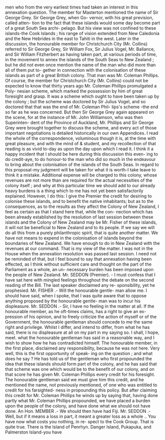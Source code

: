 men who from the very earliest times had taken an interest in this annexation question. The member for Masterton mentioned the name of Sir George Grey. Sir George Grey, when Go- vernor, with his great prevision, called atten- tion to the fact that these islands would some day become part of a great South Sea archi- pelago. But his view was not confined to these islands-the Cook Islands ; his range of vision extended from New Caledonia and the New Hebrides in the east to Tahiti in the west. Later in the discussion, the honourable member for Christchurch City (Mr. Collins) referred to Sir George Grey, Sir William Fox, Sir Julius Vogel, Mr. Ballance, and Sir William Fitzherbert as having taken part, at various periods of time, in the movement to annex the islands of the South Seas to New Zealand ; but he did not even once mention the name of the man who did more than all of them put to- gether in connection with the colonisation of these islands as part of a great British colony. That man was Mr. Coleman Phillips. Of course, the member for Christchurch City (Mr. Collins) could not be expected to know that thirty years ago Mr. Coleman Phillips promulgated a Poly- nesian scheme, which marked the possession by him of great foresight and grasp. It was a scheme which ought to have been taken up by the colony ; but the scheme was doctored by Sir Julius Vogel, and so doctored that that was the end of Mr. Coleman Phil- lips's scheme -the end so far as he was concerned. But then Sir George Grey again appeared on the scene, for at the instance of Mr. John Williamson, who was then Superinten- dent of the Province of Auckland, Mr. Phillips and Sir George Grey were brought together to discuss the scheme, and every act of those important negotiations is detailed historically in our own Appendices. I read the whole of the correspondence, voluminous though it is, at the time with great pleasure, and with the mind of & student, and my recollection of that reading is as vivid to-day as upon the day upon which I read it. I think it a happy incident that I should be here during this discussion this even- ing to do credit-aye, to do honour-to the man who did so much in the endeavour to bring about the colonisation of the islands of the South Seas. In regard to this proposal-my judgment will be taken for what it is worth-I take leave to think it a mistake. Additional expense will be charged to this colony, whose revenues are not more than are required for the actual necessities of the colony itself ; and why at this particular time we should add to our already heavy burdens is a thing which to me has not yet been satisfactorily explained. However, I do this: I give the Premier the credit for desiring to colonise these islands, and to benefit the native inhabitants; but as to the consequences, as to the results as they affect the Colony of New Zealand, I feel as certain as that I stand here that, while the con- nection which has been already established by the resolution of last session between these islands and the Colony of New Zealand may be Mr. Fisher of these islands, it will not be beneficial to New Zealand and to its people. If we say we will do all this from a purely philanthropic spirit, that is quite another matter. We have not means to expend in the colonisation of islands beyond the boundaries of New Zealand. We have enough to do in New Zealand with the revenues at our command. That is my view of the matter. I was not in the House when the annexation resolution was passed last session. I need not be reminded of that, but I feel bound to say that annexation having been effected, as I think without sufficient care and thought on the part of the Parliament as a whole, an un- necessary burden has been imposed upon the people of New Zealand. Mr. SEDDON (Premier). - I must confess that I have sat here with mingled feelings throughout the debate on the second reading of the Bill. The last speaker disclaimed any re- sponsibility, yet he prophesied. Mr. FISHER .- Will the honourable gentle- man allow me. I should have said, when I spoke, that I was quite aware that to oppose anything proposed by the honourable gentle- man was to incur his displeasure. Mr. SEDDON .- Sir, I have no feeling in the matter at all. If the honourable member, as he oft-times claims, has a right to give an ex- pression of his opinion, and to freely criticize the action of myself or of the Government, the honourable gentleman should concede to me the same right and privilege. Whilst I differ, and intend to differ, from what he has said, there is no displeasure at all on my part in my saying so. I shall, I hope, meet. what the honourable gentleman has said in a reasonable way, and I wish to show how he has contradicted himself. The honourable member, in the first place, disclaimed any responsibility, because he was not here. Very well, this is the first opportunity of speak- ing on the question ; and what does he say ? He has told us of the gentleman who first propounded the idea that these islands should form part of the colony, and he has said that that scheme was one which would be to the benefit of our colony, and on that score he has given Mr. Coleman Phillips every credit for his foresight. The honourable gentleman said we must give him this credit, and he mentioned the name, not previously mentioned, of one who was entitled to credit for his farsighted- ness in propounding this policy. But after claiming this credit for Mr. Coleman Phillips he winds up by saying that, having done partly what Mr. Coleman Phillips propounded, we have placed a burden upon the people of the colony, and have done what we should not have done. An Hon. MEMBER .- We should then have had Fiji. Mr. SEDDON .- Well, but if it means a loss in part, it meant a greater loss as a whole .. You have now what costs you nothing, in re- spect to the Cook Group. That is quite true. There is the Island of Penrhyn. Danger Island, Pukapuka, and Palmerston Island-you have 